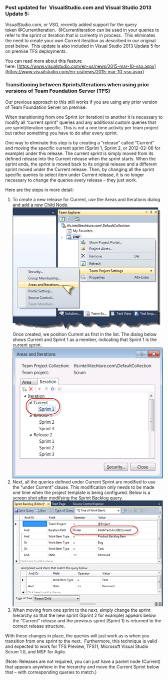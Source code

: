 
### Post updated for  VisualStudio.com and Visual Studio 2013 Update 5:

VisualStudio.com, or VSO, recently added support for the query token @CurrentIteration.  @CurrentIteration can be used in your queries to refer to the sprint or iteration that is currently in process.  This eliminates the need to create your own Current iteration as described in our original post below.  This update is also included in Visual Studio 2013 Update 5 for on premise TFS deployments.

You can read more about this feature here: [https://www.visualstudio.com/en-us/news/2015-mar-10-vso.aspx](https://www.visualstudio.com/en-us/news/2015-mar-10-vso.aspx)

### Transitioning between Sprints/Iterations when using prior versions of Team Foundation Server (TFS)

Our previous approach to this still works if you are using any prior version of Team Foundation Server on premise:

When transitioning from one Sprint (or iteration) to another it is necessary to modify all “current sprint” queries and any additional custom queries that are sprint/iteration specific. This is not a one time activity per team project but rather something you have to do after every sprint.

One way to eliminate this step is by creating a “release” called “Current” and moving the specific current sprint (Sprint 1, Sprint 2, or 2012-02-06 for example) under this release. The current sprint is simply moved from its defined release into the Current release when the sprint starts. When the sprint ends, the sprint is moved back to its original release and a different sprint moved under the Current release. Then, by changing all the sprint specific queries to select item under Current release, it is no longer necessary to change the queries every release – they just work.

Here are the steps in more detail:

1. To create a new release for Current, use the Areas and Iterations dialog and add a new Child Node. [![Open Areas and Iterations Dialog](https://raw.githubusercontent.com/worseTyler/MarkdownBlogs/main/2012/02/transitioning-between-sprintsiterations-with-tfs/images/SNAGHTML341951e4.png "Open Areas and Iterations Dialog")](/wp-content/uploads/2012/02/SNAGHTML341951e4.png)Once created, we position Current as first in the list. The dialog below shows Current and Sprint 1 as a member, indicating that Sprint 1 is the current sprint. [![Insert Current release node into Areas and Iterations dialog](https://raw.githubusercontent.com/worseTyler/MarkdownBlogs/main/2012/02/transitioning-between-sprintsiterations-with-tfs/images/image.png "Insert Current release node into Areas and Iterations dialog")](/wp-content/uploads/2012/02/image.png)
2. Next, all the queries defined under Current Sprint are modified to use the “under Current” clause. This modification only needs to be made one time when the project template is being configured. Below is a screen shot after modifying the Sprint Backlog query. [![Update TFS work item query to use Current release node.](https://raw.githubusercontent.com/worseTyler/MarkdownBlogs/main/2012/02/transitioning-between-sprintsiterations-with-tfs/images/image1.png "EditQueryToUseCurrentReleaseNode")](/wp-content/uploads/2012/02/image1.png)
3. When moving from one sprint to the next, simply change the sprint hierarchy so that the new sprint (Sprint 2 for example) appears below the “Current” release and the previous sprint (Sprint 1) is returned to the correct release structure.

With these changes in place, the queries will just work as is when you transition from one sprint to the next.  Furthermore, this technique is valid and expected to work for TFS Preview, TFS11, Microsoft Visual Studio Scrum 1.0, and MSF for Agile.

(Note: Releases are not required, you can just have a parent node (Current) that appears anywhere in the hierarchy and move the Current Sprint below that – with corresponding queries to match.)
